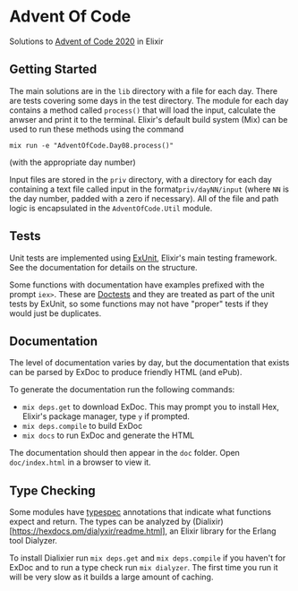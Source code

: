 Advent Of Code
============

Solutions to [Advent of Code 2020](https://adventofcode.com/2020/) in Elixir

## Getting Started
The main solutions are in the `lib` directory with a file for each day. There are
tests covering some days in the test directory.  The module for each day contains 
a method called `process()` that will load the input, calculate the anwser and 
print it to the terminal. Elixir's default build system (Mix) can be used to run
these methods using the command

`mix run -e "AdventOfCode.Day08.process()"`

(with the appropriate day number)

Input files are stored in the  `priv` directory, with a directory for each day 
containing a text file called input in the format`priv/dayNN/input` (where `NN` 
is the day number, padded with a zero if necessary). All of the file and path
logic is encapsulated in the `AdventOfCode.Util` module.

## Tests
Unit tests are implemented using [ExUnit](https://hexdocs.pm/ex_unit/ExUnit.html),
Elixir's main testing framework. See the documentation for details on the 
structure.

Some functions with documentation have examples prefixed with the prompt `iex>`.
These are [Doctests](https://elixir-lang.org/getting-started/mix-otp/docs-tests-and-with.html#doctests)
and they are treated as part of the unit tests by ExUnit, so some functions may
not have "proper" tests if they would just be duplicates.

## Documentation
The level of documentation varies by day, but the documentation that exists can
be parsed by ExDoc to produce friendly HTML (and ePub). 

To generate the documentation run the following commands:
  - `mix deps.get` to download ExDoc. This may prompt you to install Hex, Elixir's package manager, type `y` if prompted.
  - `mix deps.compile` to build ExDoc
  - `mix docs` to run ExDoc and generate the HTML

The documentation should then appear in the `doc` folder. Open `doc/index.html` in
a browser to view it.

## Type Checking
Some modules have [typespec](https://hexdocs.pm/elixir/typespecs.html) annotations
that indicate what functions expect and return. The types can be analyzed by
(Dialixir)[https://hexdocs.pm/dialyxir/readme.html], an Elixir library for the
Erlang tool Dialyzer.

To install Dialixier run `mix deps.get` and `mix deps.compile` if you haven't for 
ExDoc and to run a type check run `mix dialyzer`. The first time you run it will
be very slow as it builds a large amount of caching.


